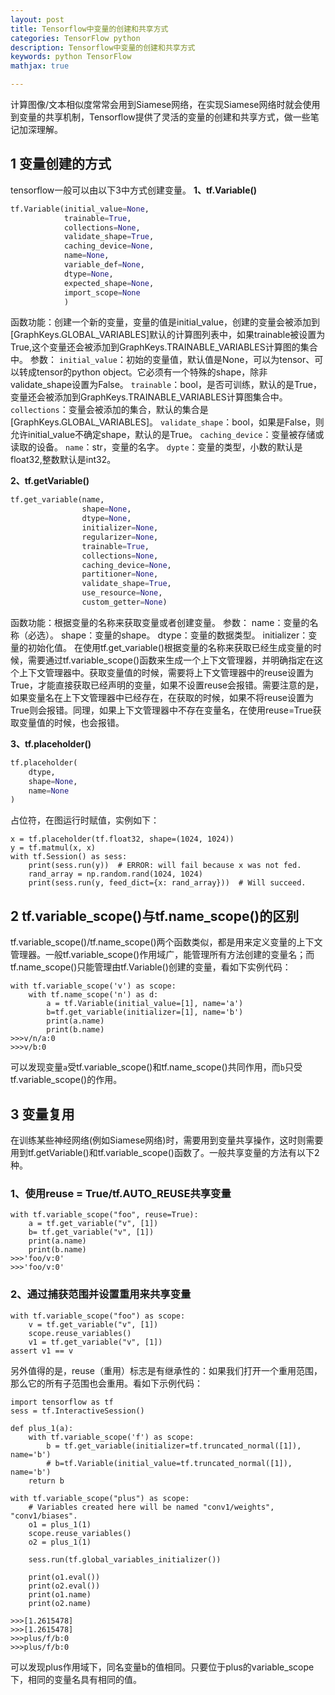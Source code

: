 ```yaml
---
layout: post
title: Tensorflow中变量的创建和共享方式
categories: TensorFlow python
description: Tensorflow中变量的创建和共享方式
keywords: python TensorFlow
mathjax: true

---
```


计算图像/文本相似度常常会用到Siamese网络，在实现Siamese网络时就会使用到变量的共享机制，Tensorflow提供了灵活的变量的创建和共享方式，做一些笔记加深理解。

## 1 变量创建的方式
tensorflow一般可以由以下3中方式创建变量。
**1、tf.Variable()**
```python
tf.Variable(initial_value=None,
            trainable=True,
            collections=None,
            validate_shape=True,
            caching_device=None,
            name=None,
            variable_def=None,
            dtype=None,
            expected_shape=None,
            import_scope=None
            )
```
函数功能：创建一个新的变量，变量的值是initial_value，创建的变量会被添加到[GraphKeys.GLOBAL_VARIABLES]默认的计算图列表中，如果trainable被设置为True,这个变量还会被添加到GraphKeys.TRAINABLE_VARIABLES计算图的集合中。
参数：
`initial_value`：初始的变量值，默认值是None，可以为tensor、可以转成tensor的python object。它必须有一个特殊的shape，除非validate_shape设置为False。
`trainable`：bool，是否可训练，默认的是True，变量还会被添加到GraphKeys.TRAINABLE_VARIABLES计算图集合中。
`collections`：变量会被添加的集合，默认的集合是[GraphKeys.GLOBAL_VARIABLES]。
`validate_shape`：bool，如果是False，则允许initial_value不确定shape，默认的是True。
`caching_device`：变量被存储或读取的设备。
`name`：str，变量的名字。
`dypte`：变量的类型，小数的默认是float32,整数默认是int32。

**2、tf.getVariable()**
```python
tf.get_variable(name,
                shape=None,
                dtype=None,
                initializer=None,
                regularizer=None,
                trainable=True,
                collections=None,
                caching_device=None,
                partitioner=None,
                validate_shape=True,
                use_resource=None,
                custom_getter=None)
```
函数功能：根据变量的名称来获取变量或者创建变量。
参数：
name：变量的名称（必选）。
shape：变量的shape。
dtype：变量的数据类型。
initializer：变量的初始化值。
在使用tf.get_variable()根据变量的名称来获取已经生成变量的时候，需要通过tf.variable_scope()函数来生成一个上下文管理器，并明确指定在这个上下文管理器中。获取变量值的时候，需要将上下文管理器中的reuse设置为True，才能直接获取已经声明的变量，如果不设置reuse会报错。需要注意的是，如果变量名在上下文管理器中已经存在，在获取的时候，如果不将reuse设置为True则会报错。同理，如果上下文管理器中不存在变量名，在使用reuse=True获取变量值的时候，也会报错。

**3、tf.placeholder()**
```python
tf.placeholder(
    dtype,
    shape=None,
    name=None
)
```
占位符，在图运行时赋值，实例如下：
```
x = tf.placeholder(tf.float32, shape=(1024, 1024))
y = tf.matmul(x, x)
with tf.Session() as sess:
    print(sess.run(y))  # ERROR: will fail because x was not fed.
    rand_array = np.random.rand(1024, 1024)
    print(sess.run(y, feed_dict={x: rand_array}))  # Will succeed.
```
## 2 tf.variable_scope()与tf.name_scope()的区别
tf.variable_scope()/tf.name_scope()两个函数类似，都是用来定义变量的上下文管理器。一般tf.variable_scope()作用域广，能管理所有方法创建的变量名；而tf.name_scope()只能管理由tf.Variable()创建的变量，看如下实例代码：
```
with tf.variable_scope('v') as scope:
    with tf.name_scope('n') as d:
        a = tf.Variable(initial_value=[1], name='a')
        b=tf.get_variable(initializer=[1], name='b')
        print(a.name)
        print(b.name)
>>>v/n/a:0
>>>v/b:0
```
可以发现变量`a`受tf.variable_scope()和tf.name_scope()共同作用，而`b`只受tf.variable_scope()的作用。

## 3 变量复用
在训练某些神经网络(例如Siamese网络)时，需要用到变量共享操作，这时则需要用到tf.getVariable()和tf.variable_scope()函数了。一般共享变量的方法有以下2种。
### 1、使用reuse = True/tf.AUTO_REUSE共享变量
```
with tf.variable_scope("foo", reuse=True):
    a = tf.get_variable("v", [1])
    b= tf.get_variable("v", [1])
    print(a.name)
    print(b.name)
>>>'foo/v:0'
>>>'foo/v:0'
```
### 2、通过捕获范围并设置重用来共享变量
```
with tf.variable_scope("foo") as scope:
    v = tf.get_variable("v", [1])
    scope.reuse_variables()
    v1 = tf.get_variable("v", [1])
assert v1 == v
```
另外值得的是，reuse（重用）标志是有继承性的：如果我们打开一个重用范围，那么它的所有子范围也会重用。看如下示例代码：

```
import tensorflow as tf
sess = tf.InteractiveSession()

def plus_1(a):
    with tf.variable_scope('f') as scope:
        b = tf.get_variable(initializer=tf.truncated_normal([1]), name='b')
        # b=tf.Variable(initial_value=tf.truncated_normal([1]), name='b')
    return b

with tf.variable_scope("plus") as scope:
    # Variables created here will be named "conv1/weights", "conv1/biases".
    o1 = plus_1(1)
    scope.reuse_variables()
    o2 = plus_1(1)

    sess.run(tf.global_variables_initializer())

    print(o1.eval())
    print(o2.eval())
    print(o1.name)
    print(o2.name)

>>>[1.2615478]
>>>[1.2615478]
>>>plus/f/b:0
>>>plus/f/b:0
```
可以发现plus作用域下，同名变量b的值相同。只要位于plus的variable_scope下，相同的变量名具有相同的值。